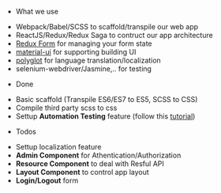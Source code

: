 * What we use
 - Webpack/Babel/SCSS to scaffold/transpile our web app
 - ReactJS/Redux/Redux Saga to contruct our app architecture
 - [Redux Form](http://redux-form.com) for managing your form state
 - [material-ui]() for supporting building UI
 - [polyglot](https://github.com/airbnb/polyglot.js) for language translation/localization
 - selenium-webdriver/Jasmine,.. for testing
* Done
 - Basic scaffold (Transpile ES6/ES7 to ES5, SCSS to CSS)
 - Compile third party scss to css
 - Settup **Automation Testing** feature (follow this [tutorial](https://developer.mozilla.org/en-US/docs/Learn/Tools_and_testing/Cross_browser_testing/Your_own_automation_environment))
* Todos
 - Settup localization feature
 - **Admin Component** for Athentication/Authorization
 - **Resource Component** to deal with Resful API
 - **Layout Component** to control app layout
 - **Login/Logout** form